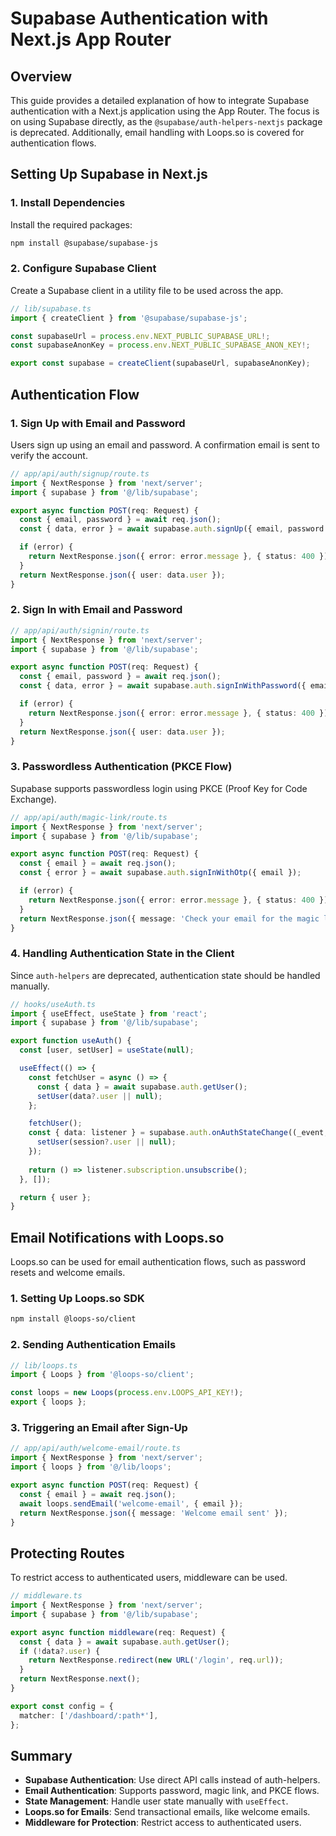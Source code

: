 # Supabase Authentication with Next.js App Router

## Overview
This guide provides a detailed explanation of how to integrate Supabase authentication with a Next.js application using the App Router. The focus is on using Supabase directly, as the `@supabase/auth-helpers-nextjs` package is deprecated. Additionally, email handling with Loops.so is covered for authentication flows.

## Setting Up Supabase in Next.js
### 1. Install Dependencies
Install the required packages:
```sh
npm install @supabase/supabase-js
```

### 2. Configure Supabase Client
Create a Supabase client in a utility file to be used across the app.
```typescript
// lib/supabase.ts
import { createClient } from '@supabase/supabase-js';

const supabaseUrl = process.env.NEXT_PUBLIC_SUPABASE_URL!;
const supabaseAnonKey = process.env.NEXT_PUBLIC_SUPABASE_ANON_KEY!;

export const supabase = createClient(supabaseUrl, supabaseAnonKey);
```

## Authentication Flow

### 1. Sign Up with Email and Password
Users sign up using an email and password. A confirmation email is sent to verify the account.
```typescript
// app/api/auth/signup/route.ts
import { NextResponse } from 'next/server';
import { supabase } from '@/lib/supabase';

export async function POST(req: Request) {
  const { email, password } = await req.json();
  const { data, error } = await supabase.auth.signUp({ email, password });

  if (error) {
    return NextResponse.json({ error: error.message }, { status: 400 });
  }
  return NextResponse.json({ user: data.user });
}
```

### 2. Sign In with Email and Password
```typescript
// app/api/auth/signin/route.ts
import { NextResponse } from 'next/server';
import { supabase } from '@/lib/supabase';

export async function POST(req: Request) {
  const { email, password } = await req.json();
  const { data, error } = await supabase.auth.signInWithPassword({ email, password });

  if (error) {
    return NextResponse.json({ error: error.message }, { status: 400 });
  }
  return NextResponse.json({ user: data.user });
}
```

### 3. Passwordless Authentication (PKCE Flow)
Supabase supports passwordless login using PKCE (Proof Key for Code Exchange).
```typescript
// app/api/auth/magic-link/route.ts
import { NextResponse } from 'next/server';
import { supabase } from '@/lib/supabase';

export async function POST(req: Request) {
  const { email } = await req.json();
  const { error } = await supabase.auth.signInWithOtp({ email });

  if (error) {
    return NextResponse.json({ error: error.message }, { status: 400 });
  }
  return NextResponse.json({ message: 'Check your email for the magic link!' });
}
```

### 4. Handling Authentication State in the Client
Since `auth-helpers` are deprecated, authentication state should be handled manually.
```typescript
// hooks/useAuth.ts
import { useEffect, useState } from 'react';
import { supabase } from '@/lib/supabase';

export function useAuth() {
  const [user, setUser] = useState(null);

  useEffect(() => {
    const fetchUser = async () => {
      const { data } = await supabase.auth.getUser();
      setUser(data?.user || null);
    };

    fetchUser();
    const { data: listener } = supabase.auth.onAuthStateChange((_event, session) => {
      setUser(session?.user || null);
    });
    
    return () => listener.subscription.unsubscribe();
  }, []);

  return { user };
}
```

## Email Notifications with Loops.so
Loops.so can be used for email authentication flows, such as password resets and welcome emails.

### 1. Setting Up Loops.so SDK
```sh
npm install @loops-so/client
```

### 2. Sending Authentication Emails
```typescript
// lib/loops.ts
import { Loops } from '@loops-so/client';

const loops = new Loops(process.env.LOOPS_API_KEY!);
export { loops };
```

### 3. Triggering an Email after Sign-Up
```typescript
// app/api/auth/welcome-email/route.ts
import { NextResponse } from 'next/server';
import { loops } from '@/lib/loops';

export async function POST(req: Request) {
  const { email } = await req.json();
  await loops.sendEmail('welcome-email', { email });
  return NextResponse.json({ message: 'Welcome email sent' });
}
```

## Protecting Routes
To restrict access to authenticated users, middleware can be used.

```typescript
// middleware.ts
import { NextResponse } from 'next/server';
import { supabase } from '@/lib/supabase';

export async function middleware(req: Request) {
  const { data } = await supabase.auth.getUser();
  if (!data?.user) {
    return NextResponse.redirect(new URL('/login', req.url));
  }
  return NextResponse.next();
}

export const config = {
  matcher: ['/dashboard/:path*'],
};
```

## Summary
- **Supabase Authentication**: Use direct API calls instead of auth-helpers.
- **Email Authentication**: Supports password, magic link, and PKCE flows.
- **State Management**: Handle user state manually with `useEffect`.
- **Loops.so for Emails**: Send transactional emails, like welcome emails.
- **Middleware for Protection**: Restrict access to authenticated users.
